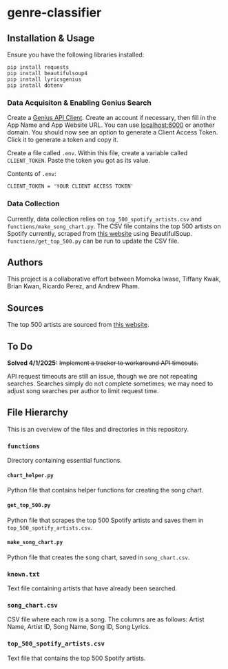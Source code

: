 # genre-classifier


## Installation & Usage

Ensure you have the following libraries installed:

    pip install requests
    pip install beautifulsoup4
    pip install lyricsgenius
    pip install dotenv

### Data Acquisiton & Enabling Genius Search

Create a [Genius API Client](https://genius.com/api-clients). Create an account if necessary, then fill in the App Name and App Website URL. You can use [localhost:6000](http://localhost:6000/) or another domain. You should now see an option to generate a Client Access Token. Click it to generate a token and copy it.

Create a file called `.env`. Within this file, create a variable called `CLIENT_TOKEN`. Paste the token you got as its value.

Contents of `.env`:

    CLIENT_TOKEN = 'YOUR CLIENT ACCESS TOKEN'

### Data Collection

Currently, data collection relies on `top_500_spotify_artists.csv` and `functions/make_song_chart.py`. The CSV file contains the top 500 artists on Spotify currently, scraped from [this website](https://kworb.net/spotify/listeners.html) using BeautifulSoup. `functions/get_top_500.py` can be run to update the CSV file.


## Authors

This project is a collaborative effort between Momoka Iwase, Tiffany Kwak, Brian Kwan, Ricardo Perez, and Andrew Pham.

## Sources

The top 500 artists are sourced from [this website](https://kworb.net/spotify/listeners.html).

## To Do

**Solved 4/1/2025:** ~~Implement a tracker to workaround API timeouts.~~

API request timeouts are still an issue, though we are not repeating searches. Searches simply do not complete sometimes; we may need to adjust song searches per author to limit request time.

## File Hierarchy

This is an overview of the files and directories in this repository.

### `functions`

Directory containing essential functions.

#### `chart_helper.py`

Python file that contains helper functions for creating the song chart.

#### `get_top_500.py`

Python file that scrapes the top 500 Spotify artists and saves them in `top_500_spotify_artists.csv`.

#### `make_song_chart.py`

Python file that creates the song chart, saved in `song_chart.csv`.

### `known.txt`

Text file containing artists that have already been searched.

### `song_chart.csv`

CSV file where each row is a song. The columns are as follows: Artist Name, Artist ID, Song Name, Song ID, Song Lyrics.

### `top_500_spotify_artists.csv`

Text file that contains the top 500 Spotify artists.